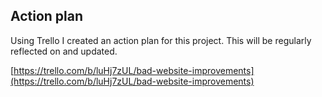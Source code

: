 ## Action plan ##


Using Trello I created an action plan for this project. This will be regularly reflected on and updated.

[https://trello.com/b/luHj7zUL/bad-website-improvements](https://trello.com/b/luHj7zUL/bad-website-improvements)
